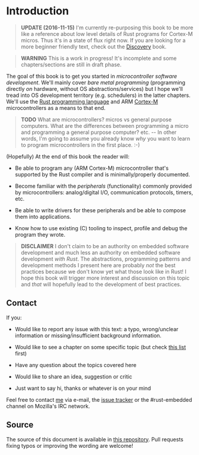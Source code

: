 # Introduction

> **UPDATE (2016-11-15)** I'm currently re-purposing this book to be more like a
> reference about low level details of Rust programs for Cortex-M micros. Thus
> it's in a state of flux right now. If you are looking for a more beginner
> friendly text, check out the [Discovery] book.

[Discovery]: https://japaric.github.io/discovery

> **WARNING** This is a work in progress! It's incomplete and some
> chapters/sections are still in draft phase.

The goal of this book is to get you started in *microcontroller software
development*. We'll mainly cover *bare metal programming* (programming directly
*on* hardware, without OS abstractions/services) but I hope we'll tread into OS
development territory (e.g. schedulers) in the latter chapters. We'll use the
[Rust programming language] and ARM [Cortex-M] microcontrollers as a means to
that end.

[Cortex-M]: http://www.arm.com/products/processors/cortex-m/index.php?tab=Why+Cortex-M?
[Rust programming language]: https://www.rust-lang.org/

> **TODO** What are microcontrollers? micros vs general purpose computers. What
> are the differences between programming a micro and programming a general
> purpose computer? etc. -- In other words, I'm going to assume you already know
> *why* you want to learn to program microcontrollers in the first place. :-)

(Hopefully) At the end of this book the reader will:

- Be able to program any (ARM Cortex-M) microcontroller that's supported by the
  Rust compiler and is minimally/properly documented.

- Become familiar with the *peripherals* (functionality) commonly provided by
  microcontrollers: analog/digital I/O, communication protocols, timers, etc.

- Be able to write drivers for these peripherals and be able to compose them
  into applications.

- Know how to use existing (C) tooling to inspect, profile and debug the program
  they wrote.

> **DISCLAIMER** I don't claim to be an authority on embedded software
> development and much less an authority on embedded software development *with
> Rust*. The abstractions, programming patterns and development methods I
> present here are probably *not* the best practices because we don't know yet
> what those look like in Rust! I hope this book will trigger more interest and
> discussion on this topic and *that* will hopefully lead to the development of
> best practices.

## Contact

If you:

- Would like to report any issue with this text: a typo, wrong/unclear information or
  missing/insufficient background information.

- Would like to see a chapter on some specific topic (but check [this list] first)

- Have any question about the topics covered here

- Would like to share an idea, suggestion or critic

- Just want to say hi, thanks or whatever is on your mind

[this list]: unwritten.html

Feel free to contact [me] via e-mail, the [issue tracker] or the #rust-embedded
channel on Mozilla's IRC network.

[issue tracker]: https://github.com/japaric/copper/issues
[me]: https://github.com/japaric

## Source

The source of this document is available in [this repository]. Pull requests
fixing typos or improving the wording are welcome!

[this repository]: https://github.com/japaric/copper

